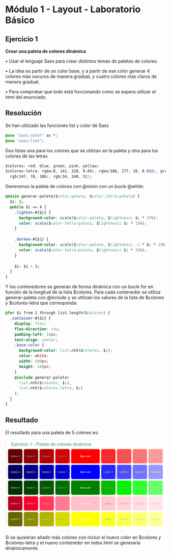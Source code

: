 # Módulo 1 - Layout - Laboratorio Básico

## Ejercicio 1

<b>Crear una paleta de colores dinámica</b>

• Usar el lenguaje Sass para crear distintos temas de paletas de colores.

• La idea es partir de un color base, y a partir de ese color generar 4 colores más oscuros de manera gradual, y cuatro colores más claros de manera gradual.

• Para comprobar que todo está funcionando como se espera utilizar el html del enunciado.

## Resolución

Se han utilizado las funciones list y color de Sass

```CSS
@use "sass:color" as *;
@use "sass:list";
```

Dos listas una para los colores que se utilizan en la paleta y otra para los colores de las letras

```CSS
$colores: red, blue, green, pink, yellow;
$colores-letra: rgba(8, 141, 218, 0.89), rgba(166, 177, 10, 0.932), grey,
  rgb(247, 78, 106), rgb(34, 240, 51);
```

Generamos la paleta de colores con @mixin con un bucle @while:

```CSS
@mixin generar-paleta($color-paleta, $color-letra-paleta) {
  $i: 1;
  @while $i <= 4 {
    .lighten-#{$i} {
      background-color: scale($color-paleta, $lightness: $i * 15%);
      color: scale($color-letra-paleta, $lightness: $i * 15%);
    }

    .darken-#{$i} {
      background-color: scale($color-paleta, $lightness: -1 * $i * 15%);
      color: scale($color-letra-paleta, $lightness: $i * 15%);
    }

    $i: $i + 1;
  }
}
```

Y los contenedores se generan de forma dinámica con un bucle for en función de la longitud de la lista $colores.
Para cada contenedor se utiliza generar-paleta con @include y se utilizan los valores de la lista de $colores y $colores-letra que corresponda:

```CSS
@for $i from 1 through list.length($colores) {
  .container-#{$i} {
    display: flex;
    flex-direction: row;
    padding-left: 10px;
    text-align: center;
    .base-color {
      background-color: list.nth($colores, $i);
      color: white;
      width: 200px;
      height: 100px;
    }
    @include generar-paleta(
      list.nth($colores, $i),
      list.nth($colores-letra, $i)
    );
  }
}
```

## Resultado

El resultado para una paleta de 5 colores es:</p>

![Resultado](./imagenes/PaletaColores.png)

Si se quisieran añadir más colores con incluir el nuevo color en $colores y $colores-letra y el nuevo contenedor en index.html se generaría dinámicamente.
